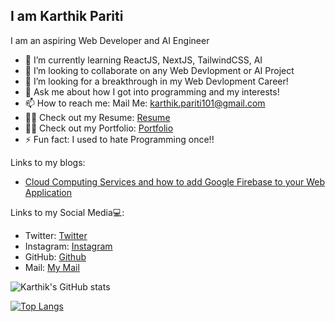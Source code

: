<p align="center">
  <Hi There 👋 />
</p>

## I am Karthik Pariti


I am an aspiring Web Developer and AI Engineer

- 🌱 I’m currently learning ReactJS, NextJS, TailwindCSS, AI
- 👯 I’m looking to collaborate on any Web Devlopment or AI Project
- 🤔 I’m looking for a breakthrough in my Web Devlopment Career!
- 💬 Ask me about how I got into programming and my interests!
- 📫 How to reach me: Mail Me: karthik.pariti101@gmail.com
- 🙆‍♂️ Check out my Resume: [Resume](https://resume-9f5c3.web.app/)
- 🙆‍♂️ Check out my Portfolio: [Portfolio](https://kardev07.github.io/my-portfolio/)
- ⚡ Fun fact: I used to hate Programming once!!

Links to my blogs:
- [Cloud Computing Services and how to add Google Firebase to your Web Application](https://karthikpariti.medium.com/cloud-computing-services-and-how-to-add-google-firebase-to-your-web-app-96ef74939e62)

Links to my Social Media💻:
- Twitter: [Twitter](https://twitter.com/MrPkar)
- Instagram: [Instagram](https://www.instagram.com/__mr.pkar__/)
- GitHub: [Github](https://github.com/Kardev07)
- Mail: [My Mail](karthik.pariti101@gmail.com)


![Karthik's GitHub stats](https://github-readme-stats.vercel.app/api?username=Kardev07&show_icons=true&theme=radical)


[![Top Langs](https://github-readme-stats.vercel.app/api/top-langs/?username=Kardev07)](https://github.com/anuraghazra/github-readme-stats)





